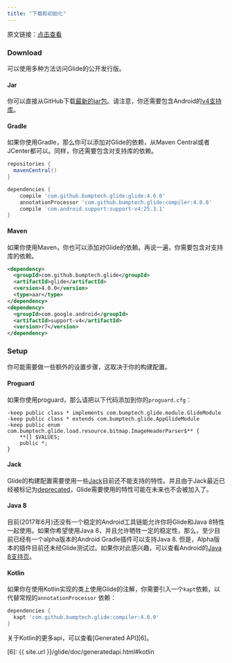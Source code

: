 ```yaml
---
title: "下载和初始化"
---
```

原文链接：[点击查看](http://bumptech.github.io/glide/doc/download-setup.html)

### Download

可以使用多种方法访问Glide的公开发行版。

#### Jar

你可以直接从GitHub下载[最新的jar包][1]。请注意，你还需要包含Android的[v4支持库][2]。

#### Gradle

如果你使用Gradle，那么你可以添加对Glide的依赖，从Maven Central或者JCenter都可以。同样，你还需要包含对支持库的依赖。

```groovy
repositories {
  mavenCentral()
}

dependencies {
    compile 'com.github.bumptech.glide:glide:4.0.0'
    annotationProcessor 'com.github.bumptech.glide:compiler:4.0.0'
    compile 'com.android.support:support-v4:25.3.1'
}
```

#### Maven

如果你使用Maven，你也可以添加对Glide的依赖。再说一遍，你需要包含对支持库的依赖。

```xml
<dependency>
  <groupId>com.github.bumptech.glide</groupId>
  <artifactId>glide</artifactId>
  <version>4.0.0</version>
  <type>aar</type>
</dependency>
<dependency>
  <groupId>com.google.android</groupId>
  <artifactId>support-v4</artifactId>
  <version>r7</version>
</dependency>
```

### Setup

你可能需要做一些额外的设置步骤，这取决于你的构建配置。

#### Proguard

如果你使用proguard，那么请把以下代码添加到你的``proguard.cfg``：
```
-keep public class * implements com.bumptech.glide.module.GlideModule
-keep public class * extends com.bumptech.glide.AppGlideModule
-keep public enum com.bumptech.glide.load.resource.bitmap.ImageHeaderParser$** {
    **[] $VALUES;
    public *;
}
```

#### Jack

Glide的构建配置需要使用一些[Jack][3]目前还不能支持的特性。并且由于Jack最近已经被标记为[deprecated][4]，Glide需要使用的特性可能在未来也不会被加入了。

#### Java 8

目前(2017年6月)还没有一个稳定的Android工具链能允许你将Glide和Java 8特性一起使用。如果你希望使用Java 8，并且允许牺牲一定的稳定性，那么，至少目前已经有一个alpha版本的Android Gradle插件可以支持Java 8. 但是，Alpha版本的插件目前还未经Glide测试过。如果你对此感兴趣，可以查看Android的[Java 8支持页][5]。

#### Kotlin

如果你在使用Kotlin实现的类上使用Glide的注解，你需要引入一个``kapt``依赖，以代替常规的``annotationProcessor`` 依赖：

```groovy
dependencies {
  kapt 'com.github.bumptech.glide:compiler:4.0.0'
}
```

关于Kotlin的更多api，可以查看[Generated API][6]。

[1]: https://github.com/bumptech/glide/releases/download/v3.6.0/glide-3.6.0.jar
[2]: http://developer.android.com/tools/support-library/features.html#v4
[3]: https://source.android.com/source/jack
[4]: https://android-developers.googleblog.com/2017/03/future-of-java-8-language-feature.html
[5]: https://developer.android.com/studio/write/java8-support.html
[6]: {{ site.url }}/glide/doc/generatedapi.html#kotlin
